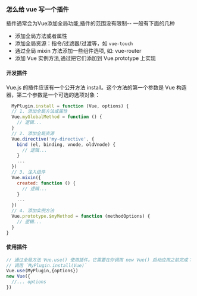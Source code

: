 ### 怎么给 vue  写一个插件
插件通常会为Vue添加全局功能,插件的范围没有限制-- 一般有下面的几种
* 添加全局方法或者属性
* 添加全局资源：指令/过滤器/过渡等，如 `vue-touch`
* 通过全局 mixin 方法添加一些组件选项, 如: vue-router
* 添加 Vue 实例方法,通过把它们添加到 Vue.prototype 上实现

#### 开发插件

Vue.js 的插件应该有一个公开方法 install。这个方法的第一个参数是 Vue 构造器，第二个参数是一个可选的选项对象：

```js
  MyPlugin.install = function (Vue, options) {
  // 1. 添加全局方法或属性
  Vue.myGlobalMethod = function () {
    // 逻辑...
  }
  // 2. 添加全局资源
  Vue.directive('my-directive', {
    bind (el, binding, vnode, oldVnode) {
      // 逻辑...
    }
    ...
  })
  // 3. 注入组件
  Vue.mixin({
    created: function () {
      // 逻辑...
    }
    ...
  })
  // 4. 添加实例方法
  Vue.prototype.$myMethod = function (methodOptions) {
    // 逻辑...
  }
}
```

#### 使用插件

```js
// 通过全局方法 Vue.use() 使用插件。它需要在你调用 new Vue() 启动应用之前完成：
// 调用 `MyPlugin.install(Vue)`
Vue.use(MyPlugin,{options})
new Vue({
  //... options
})
```
